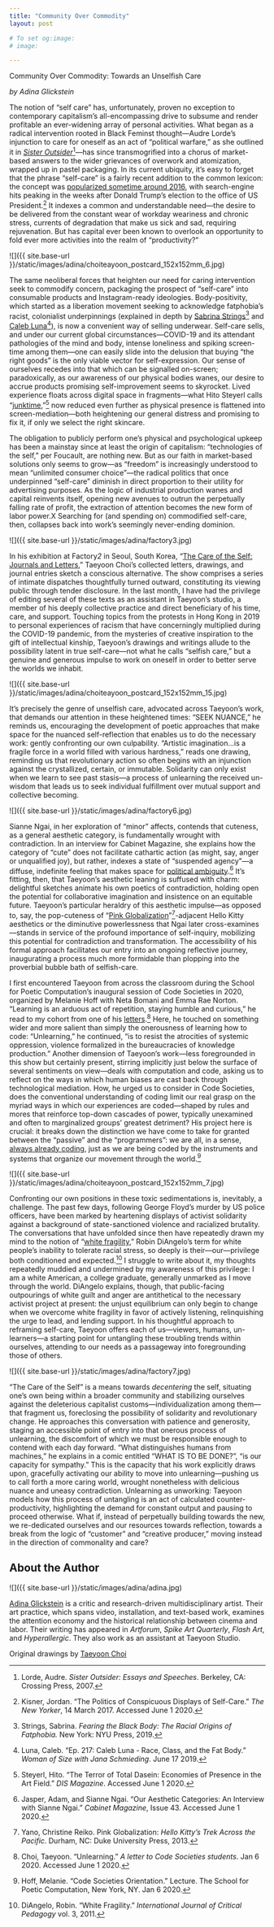 ```yaml
---
title: "Community Over Commodity"
layout: post

# To set og:image:
# image:  

---
```

 
Community Over Commodity: Towards an Unselfish Care

*by Adina Glickstein*

The notion of “self care” has, unfortunately, proven no exception to contemporary capitalism’s all-encompassing drive to subsume and render profitable an ever-widening array of personal activities. What began as a radical intervention rooted in Black Feminst thought—Audre Lorde’s injunction to care for oneself as an act of “political warfare,” as she outlined it in *[Sister Outsider](https://en.wikipedia.org/wiki/Sister_Outsider)*[^1]—has since transmogrified into a chorus of market-based answers to the wider grievances of overwork and atomization, wrapped up in pastel packaging. In its current ubiquity, it’s easy to forget that the phrase “self-care” is a fairly recent addition to the common lexicon: the concept was [popularized sometime around 2016](https://www.newyorker.com/culture/culture-desk/the-politics-of-selfcare), with search-engine hits peaking in the weeks after Donald Trump’s election to the office of US President.[^2] It indexes a common and understandable need—the desire to be delivered from the constant wear of workday weariness and chronic stress, currents of degradation that make us sick and sad, requiring rejuvenation. But has capital ever been known to overlook an opportunity to fold ever more activities into the realm of “productivity?” 

![]({{ site.base-url }}/static/images/adina/choiteayoon_postcard_152x152mm_6.jpg)

The same neoliberal forces that heighten our need for caring intervention seek to commodify concern, packaging the prospect of “self-care” into consumable products and Instagram-ready ideologies. Body-positivity, which started as a liberation movement seeking to acknowledge fatphobia’s racist, colonialist underpinnings (explained in depth by [Sabrina Strings](https://onlinelibrary.wiley.com/doi/full/10.1111/1467-9566.13098)[^3] and [Caleb Luna](https://www.womanofsize.com/episodes/ep-217-caleb-luna-race-class-and-the-fat-body)[^4]), is now a convenient way of selling underwear. Self-care sells, and under our current global circumstances—COVID-19 and its attendant pathologies of the mind and body, intense loneliness and spiking screen-time among them—one can easily slide into the delusion that buying “the right goods” is the only viable vector for self-expression. Our sense of ourselves recedes into that which can be signalled on-screen; paradoxically, as our awareness of our physical bodies wanes, our desire to accrue products promising self-improvement seems to skyrocket. Lived experience floats across digital space in fragments—what Hito Steyerl calls “[junktime](http://dismagazine.com/discussion/78352/the-terror-of-total-dasein-hito-steyerl/),”[^5] now reduced even further as physical presence is flattened into screen-mediation—both heightening our general distress and promising to fix it, if only we select the right skincare. 

The obligation to publicly perform one’s physical and psychological upkeep has been a mainstay since at least the origin of capitalism: “technologies of the self,” per Foucault, are nothing new. But as our faith in market-based solutions only seems to grow—as “freedom” is increasingly understood to mean “unlimited consumer choice”—the radical politics that once underpinned “self-care” diminish in direct proportion to their utility for advertising purposes. As the logic of industrial production wanes and capital reinvents itself, opening new avenues to outrun the perpetually falling rate of profit, the extraction of attention becomes the new form of labor power.X Searching for (and spending on) commodified self-care, then, collapses back into work’s seemingly never-ending dominion. 

![]({{ site.base-url }}/static/images/adina/factory3.jpg)

In his exhibition at Factory*2* in Seoul, South Korea, “[The Care of the Self: Journals and Letters](http://factory483.org/index.php?mid=exhibition&document_srl=13366),” Taeyoon Choi’s collected letters, drawings, and journal entries sketch a conscious alternative. The show comprises a series of intimate dispatches thoughtfully turned outward, constituting its viewing public through tender disclosure. In the last month, I have had the privilege of editing several of these texts as an assistant in Taeyoon’s studio, a member of his deeply collective practice and direct beneficiary of his time, care, and support. Touching topics from the protests in Hong Kong in 2019 to personal experiences of racism that have concerningly multiplied during the COVID-19 pandemic, from the mysteries of creative inspiration to the gift of intellectual kinship, Taeyoon’s drawings and writings allude to the possibility latent in true self-care—not what he calls “selfish care,” but a genuine and generous impulse to work on oneself in order to better serve the worlds we inhabit.

![]({{ site.base-url }}/static/images/adina/choiteayoon_postcard_152x152mm_15.jpg)

It’s precisely the genre of unselfish care, advocated  across Taeyoon’s work, that demands our attention in these heightened times: “SEEK NUANCE,” he reminds us, encouraging the development of poetic approaches that make space for the nuanced self-reflection that enables us to do the necessary work: gently confronting our own culpability. “Artistic imagination...is a fragile force in a world filled with various hardness,” reads one drawing, reminding us that revolutionary action so often begins with an injunction against the crystallized, certain, or immutable. Solidarity can only exist when we learn to see past stasis—a process of unlearning the received un-wisdom that leads us to seek individual fulfillment over mutual support and collective becoming. 


![]({{ site.base-url }}/static/images/adina/factory6.jpg)

Sianne Ngai, in her exploration of “minor” affects, contends that cuteness, as a general aesthetic category, is fundamentally wrought with contradiction. In an interview for Cabinet Magazine, she explains how the category of “cute” does not facilitate cathartic action (as might, say, anger or unqualified joy), but rather, indexes a state of “suspended agency”—a diffuse, indefinite feeling that makes space for [political ambiguity](http://www.cabinetmagazine.org/issues/43/jasper_ngai.php).[^6] It’s fitting, then, that Taeyoon’s aesthetic leaning is suffused with charm: delightful sketches animate his own poetics of contradiction, holding open the potential for collaborative imagination and insistence on an equitable future. Taeyoon’s particular heraldry of this aesthetic impulse—as opposed to, say, the pop-cuteness of “[Pink Globalization](https://www.dukeupress.edu/pink-globalization)”[^7]-adjacent Hello Kitty aesthetics or the diminutive powerlessness that Ngai later cross-examines—stands in service of the profound importance of self-inquiry, mobilizing this potential for contradiction and transformation. The accessibility of his formal approach facilitates our entry into an ongoing reflective journey, inaugurating a process much more formidable than plopping into the proverbial bubble bath of selfish-care.  

I first encountered Taeyoon from across the classroom during the School for Poetic Computation’s inaugural session of Code Societies in 2020, organized by Melanie Hoff with Neta Bomani and Emma Rae Norton. “Learning is an arduous act of repetition, staying humble and curious,” he read to my cohort from one of his [letters](http://sfpc.io/code-societies/blog/2020-unlearning.html).[^8] Here, he touched on something wider and more salient than simply the onerousness of learning how to code: “Unlearning,” he continued, “is to resist the atrocities of systemic oppression, violence formalized in the bureaucracies of knowledge production.” Another dimension of Taeyoon’s work—less foregrounded in this show but certainly present, stirring implicitly just below the surface of several sentiments on view—deals with computation and code, asking us to reflect on the ways in which human biases are cast back through technological mediation. How, he urged us to consider in Code Societies, does the conventional understanding of coding limit our real grasp on the myriad ways in which our experiences are coded—shaped by rules and mores that reinforce top-down cascades of power, typically unexamined and often to marginalized groups’ greatest detriment? His project here is crucial: it breaks down the distinction we have come to take for granted between the “passive” and the “programmers”: we are all, in a sense, [always already coding](http://sfpc.io/code-societies/blog/2020-code-societies-orientation.html), just as we are being coded by the instruments and systems that organize our movement through the world.[^9]

![]({{ site.base-url }}/static/images/adina/choiteayoon_postcard_152x152mm_7.jpg)

Confronting our own positions in these toxic sedimentations is, inevitably, a challenge. The past few days, following George Floyd’s murder by US police officers, have been marked by heartening displays of activist solidarity against a background of state-sanctioned violence and racialized brutality. The conversations that have unfolded since then have repeatedly drawn my mind to the notion of “[white fragility](https://libjournal.uncg.edu/ijcp/article/view/249),” Robin DiAngelo’s term for white people’s inability to tolerate racial stress, so deeply is their—our—privilege both conditioned and expected.[^10] I struggle to write about it, my thoughts repeatedly muddied and undermined by my awareness of this privilege: I am a white American, a college graduate, generally unmarked as I move through the world. DiAngelo explains, though, that public-facing outpourings of white guilt and anger are antithetical to the necessary activist project at present: the unjust equilibrium can only begin to change when we overcome white fragility in favor of actively listening, relinquishing the urge to lead, and lending support. 
In his thoughtful approach to reframing self-care, Taeyoon offers each of us—viewers, humans, un-learners—a starting point for untangling these troubling trends within ourselves, attending to our needs as a passageway into foregrounding those of others. 

![]({{ site.base-url }}/static/images/adina/factory7.jpg)

“The Care of the Self” is a means towards *decentering* the self, situating one’s own being within a broader community and stabilizing ourselves against the deleterious capitalist customs—individualization among them—that fragment us, foreclosing the possibility of solidarity and revolutionary change. He approaches this conversation with patience and generosity, staging an accessible point of entry into that onerous process of unlearning, the discomfort of which we must be responsible enough to contend with each day forward. “What distinguishes humans from machines,” he explains in a comic entitled “WHAT IS TO BE DONE?”, “is our capacity for sympathy.” This is the capacity that his work explicitly draws upon, gracefully activating our ability to move into unlearning—pushing us to call forth a more caring world, wrought nonetheless with delicious nuance and uneasy contradiction. Unlearning as unworking: Taeyoon models how this process of untangling is an act of calculated counter-productivity, highlighting the demand for constant output and pausing to proceed otherwise. What if, instead of perpetually building towards the new, we re-dedicated ourselves and our resources towards reflection, towards a break from the logic of “customer” and “creative producer,” moving instead in the direction of commonality and care?




## About the Author

![]({{ site.base-url }}/static/images/adina/adina.jpg)

[Adina Glickstein](https://adinaglickstein.com/) is a critic and research-driven multidisciplinary artist. Their art practice, which spans video, installation, and text-based work, examines the attention economy and the historical relationship between cinema and labor. Their writing has appeared in *Artforum*, *Spike Art Quarterly*, *Flash Art*, and *Hyperallergic*. They also work as an assistant at Taeyoon Studio.

Original drawings by [Taeyoon Choi](https://taeyoonchoi.com)

[^1]:Lorde, Audre. *Sister Outsider: Essays and Speeches*. Berkeley, CA: Crossing Press, 2007. 

[^2]:Kisner, Jordan. “The Politics of Conspicuous Displays of Self-Care.” *The New Yorker*, 14 March 2017. Accessed June 1 2020.

[^3]:Strings, Sabrina. *Fearing the Black Body: The Racial Origins of Fatphobia.* New York: NYU Press, 2019.

[^4]:Luna, Caleb. “Ep. 217: Caleb Luna - Race, Class, and the Fat Body.” *Woman of Size with Jana Schmieding*. June 17 2019. 

[^5]:Steyerl, Hito. “The Terror of Total Dasein: Economies of Presence in the Art Field.” *DIS Magazine*. Accessed June 1 2020.

[^6]:Jasper, Adam, and Sianne Ngai. “Our Aesthetic Categories: An Interview with Sianne Ngai.” *Cabinet Magazine*, Issue 43. Accessed June 1 2020.

[^7]:Yano, Christine Reiko. Pink Globalization: *Hello Kitty’s Trek Across the Pacific*. Durham, NC: Duke University Press, 2013. 

[^8]:Choi, Taeyoon. “Unlearning.” *A letter to Code Societies students*. Jan 6 2020. Accessed June 1 2020. 

[^9]:Hoff, Melanie. “Code Societies Orientation.” Lecture. The School for Poetic Computation, New York, NY. Jan 6 2020. 

[^10]:DiAngelo, Robin. “White Fragility.” *International Journal of Critical Pedagogy* vol. 3, 2011. 